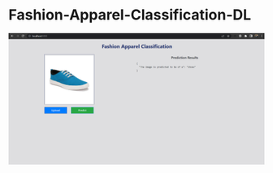# Fashion-Apparel-Classification-DL

![alt text](https://github.com/zenopereira/Fashion-Apparel-Classification-DL/blob/master/Fashion-Apparel-Clasification-DL-Project.png)
